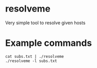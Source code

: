 # resolveme

Very simple tool to resolve given hosts

# Example commands

```
cat subs.txt | ./resolveme
./resolveme -l subs.txt
```
